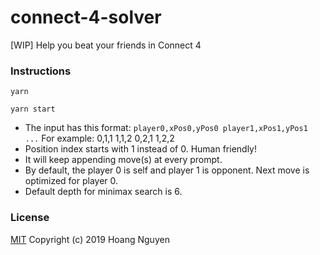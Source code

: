 # connect-4-solver
[WIP] Help you beat your friends in Connect 4

### Instructions
```
yarn

yarn start
```

- The input has this format: `player0,xPos0,yPos0 player1,xPos1,yPos1 ...`  For example: 0,1,1 1,1,2 0,2,1 1,2,2
- Position index starts with 1 instead of 0. Human friendly!
- It will keep appending move(s) at every prompt.
- By default, the player 0 is self and player 1 is opponent.  Next move is optimized for player 0.
- Default depth for minimax search is 6.


### License
[MIT](https://raw.githubusercontent.com/sihoang/connect-4-solver/master/LICENSE) Copyright (c) 2019 Hoang Nguyen
